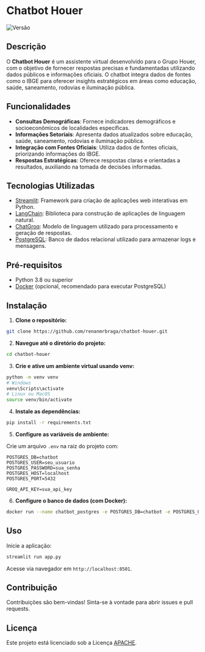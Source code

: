 
# Chatbot Houer

![Versão](https://img.shields.io/badge/Versão-1.0-blue)

## Descrição

O **Chatbot Houer** é um assistente virtual desenvolvido para o Grupo Houer, com o objetivo de fornecer respostas precisas e fundamentadas utilizando dados públicos e informações oficiais. O chatbot integra dados de fontes como o IBGE para oferecer insights estratégicos em áreas como educação, saúde, saneamento, rodovias e iluminação pública.

## Funcionalidades

- **Consultas Demográficas**: Fornece indicadores demográficos e socioeconômicos de localidades específicas.
- **Informações Setoriais**: Apresenta dados atualizados sobre educação, saúde, saneamento, rodovias e iluminação pública.
- **Integração com Fontes Oficiais**: Utiliza dados de fontes oficiais, priorizando informações do IBGE.
- **Respostas Estratégicas**: Oferece respostas claras e orientadas a resultados, auxiliando na tomada de decisões informadas.

## Tecnologias Utilizadas

- [Streamlit](https://streamlit.io/): Framework para criação de aplicações web interativas em Python.
- [LangChain](https://python.langchain.com/): Biblioteca para construção de aplicações de linguagem natural.
- [ChatGroq](https://groq.com/): Modelo de linguagem utilizado para processamento e geração de respostas.
- [PostgreSQL](https://www.postgresql.org/): Banco de dados relacional utilizado para armazenar logs e mensagens.

## Pré-requisitos

- Python 3.8 ou superior
- [Docker](https://www.docker.com/) (opcional, recomendado para executar PostgreSQL)

## Instalação

1. **Clone o repositório:**

```bash
git clone https://github.com/renanmrbraga/chatbot-houer.git
```

2. **Navegue até o diretório do projeto:**

```bash
cd chatbot-houer
```

3. **Crie e ative um ambiente virtual usando venv:**

```bash
python -m venv venv
# Windows
venv\Scripts\activate
# Linux ou MacOS
source venv/bin/activate
```

4. **Instale as dependências:**

```bash
pip install -r requirements.txt
```

5. **Configure as variáveis de ambiente:**

Crie um arquivo `.env` na raiz do projeto com:

```env
POSTGRES_DB=chatbot
POSTGRES_USER=seu_usuario
POSTGRES_PASSWORD=sua_senha
POSTGRES_HOST=localhost
POSTGRES_PORT=5432

GROQ_API_KEY=sua_api_key
```

6. **Configure o banco de dados (com Docker):**

```bash
docker run --name chatbot_postgres -e POSTGRES_DB=chatbot -e POSTGRES_USER=seu_usuario -e POSTGRES_PASSWORD=sua_senha -p 5432:5432 -d postgres
```

## Uso

Inicie a aplicação:

```bash
streamlit run app.py
```

Acesse via navegador em `http://localhost:8501`.

## Contribuição

Contribuições são bem-vindas! Sinta-se à vontade para abrir issues e pull requests.

## Licença

Este projeto está licenciado sob a Licença [APACHE](LICENSE).
